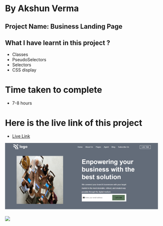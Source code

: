 # By Akshun Verma

## Project Name: Business Landing Page

## What I have learnt in this project ?
  - Classes
  - PseudoSelectors
  - Selectors
  - CSS display

# Time taken to complete
- 7-8 hours

# Here is the live link of this project
- [Live Link](https://project12-ineuron-45.netlify.app/)

![image](images/project-12.png)





![](https://img.shields.io/badge/HTML5-CSS3-orange)
